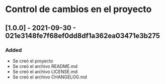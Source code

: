 # Control de cambios en el proyecto

## [1.0.0] - 2021-09-30 - 021e3148fe7f68ef0dd8df1a362ea03471e3b275
### Added
- Se creó el proyecto
- Se creó el archivo README.md
- Se creó el archivo LICENSE.md
- Se creó el archivo CHANGELOG.md

